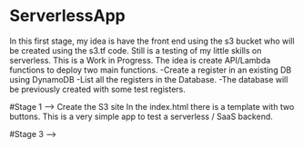 # ServerlessApp
In this first stage, my idea is have the front end using the s3 bucket who will be created using the s3.tf code. 
Still is a testing of my little skills on serverless. This is a Work in Progress. 
The idea is create API/Lambda functions to deploy two main functions. 
  -Create a register in an existing DB using DynamoDB
  -List all the registers in the Database.
  -The database will be previously created with some test registers. 

#Stage 1 --> Create the S3 site
In the index.html there is a template with two buttons. This is a very simple app to test a serverless / SaaS backend. 


#Stage 3 --> 
